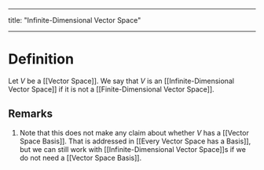 
---

title: "Infinite-Dimensional Vector Space"

---
# Definition
Let $V$ be a [[Vector Space]]. We say that $V$ is an [[Infinite-Dimensional Vector Space]] if it is not a [[Finite-Dimensional Vector Space]].

## Remarks
1. Note that this does not make any claim about whether $V$ has a [[Vector Space Basis]]. That is addressed in [[Every Vector Space has a Basis]], but we can still work with [[Infinite-Dimensional Vector Space]]s if we do not need a [[Vector Space Basis]].